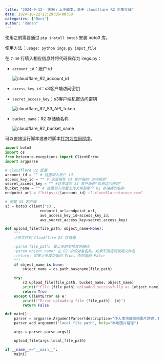 ```yaml
---
title: "2024-9-12-「图床」上传脚本，基于 cloudflare R2 对象存储"
date: 2024-10-22T13:29:06+08:00
categories: ['Docs']
author: "Ronan"
---
```

使用之前需要通过 `pip install boto3` 安装 boto3 库。

使用方法：`usage: python imgs.py input_file`

在 `7-10` 行填入相应信息并将代码保存为 imgs.py：

- `account_id`：账户 id

  ![cloudflare_R2_account_id](https://imgs.ronan.us.kg/cloudflare_R2_account_id.png)
- `access_key_id`：s3客户端访问密钥
- `secret_access_key`：s3客户端机密访问密钥

  ![cloudflare_R2_S3_API_Token](https://imgs.ronan.us.kg/cloudflare_R2_S3_API_Token.png)
- `bucket_name`：R2 存储桶名称

  ![cloudflare_R2_bucket_name](https://imgs.ronan.us.kg/cloudflare_R2_bucket_name.png)

可以直接运行脚本或者将脚本[打包为应用程序](https://blog.ronan.us.kg/2024/09/02/python-%E6%89%93%E5%8C%85%E7%A8%8B%E5%BA%8F/)。

```python
import boto3
import os
from botocore.exceptions import ClientError
import argparse

# Cloudflare R2 配置
account_id = "" # 这里填入账户 id
access_key_id = "" # 这里填写 S3 客户端的‘访问密钥’
secret_access_key = "" #这里填写 S3 客户端的‘机密访问密钥’
bucket_name = "" # 这里填入你要上传文件到哪个 R2 存储桶的名称
endpoint_url = f"https://{account_id}.r2.cloudflarestorage.com"

# 创建 S3 客户端
s3 = boto3.client('s3',
                endpoint_url=endpoint_url,
                aws_access_key_id=access_key_id,
                aws_secret_access_key=secret_access_key)

def upload_file(file_path, object_name=None):
    """
    上传文件到 Cloudflare R2 存储桶

    :param file_path: 要上传的本地文件路径
    :param object_name: 在 R2 中的对象名称，如果不指定则使用文件名
    :return: 如果上传成功返回 True，否则返回 False
    """
    if object_name is None:
        object_name = os.path.basename(file_path)

    try:
        s3.upload_file(file_path, bucket_name, object_name)
        print(f"File {file_path} uploaded successfully as {object_name} \n\nhttps://imgs.ronan.us.kg/{object_name}")
        return True
    except ClientError as e:
        print(f"Error uploading file {file_path}: {e}")
        return False

def main():
    parser = argparse.ArgumentParser(description="传入本地或网络图片路径，即可上传到 cloudflare R2 对象存储桶")
    parser.add_argument("local_file_path", help="本地图片路径")

    args = parser.parse_args()

    upload_file(args.local_file_path)

if __name__=="__main__":
    main()
```
